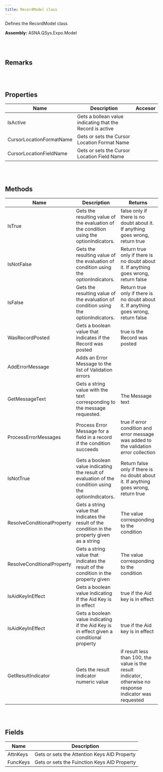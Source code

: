 ```yaml
---
title: RecordModel class
---
```


Defines the RecordModel class

**Assembly:** ASNA.QSys.Expo.Model

<br>
<br>

## Remarks

<br>
<br>

## Properties
| Name | Description | Accesor
| --- | --- | ---
| IsActive | Gets a bollean value indicating that the Record is active | 
| CursorLocationFormatName | Gets or sets the Cursor Location Format Name | 
| CursorLocationFieldName | Gets or sets the Cursor Location Field Name | 

<br>
<br>

## Methods
| Name | Description | Returns
| --- | --- | ---
| IsTrue | Gets the resulting value of the evaluation of the condition using the optionIndicators. | false only if there is no doubt about it. If anything goes wrong, return true
| IsNotFalse | Gets the resulting value of the evaluation of condition using the optionIndicators. | Return true only if there is no doubt about it. If anything goes wrong, return false
| IsFalse | Gets the resulting value of the evaluation of condition using the optionIndicators. | Return true only if there is no doubt about it. If anything goes wrong, return false
| WasRecordPosted | Gets a boolean value that indicates if the Record was posted | true is the Record was posted
| AddErrorMessage | Adds an Error Message to the list of Validation errors | 
| GetMessageText | Gets a string value with the text corresponding to the message requested. | The Message text
| ProcessErrorMessages | Process Error Message for a field in a record if the condition succeeds | true if error condition and error message was added to the validation error collection
| IsNotTrue | Gets a boolean value indicating the result of evaluation of the condition using the optionIndicators. | Return false only if there is no doubt about it. If anything goes wrong, return true
| ResolveConditionalProperty | Gets a string value that indicates the result of the condition in the property given as a string | The value corresponding to the condition
| ResolveConditionalProperty | Gets a string value that indicates the result of the condition in the property given | The value corresponding to the condition
| IsAidKeyInEffect | Gets a boolean value indicating if the Aid Key is in effect | true if the Aid key is in effect
| IsAidKeyInEffect | Gets a boolean value indicating if the Aid Key is in effect given a conditional property | true if the Aid key is in effect
| GetResultIndicator | Gets the result indicator numeric value | if result less than 100, the value is the result indicator, otherwise no response indicator was requested

<br>
<br>

## Fields

| Name | Description
| --- | --- 
| AttnKeys | Gets or sets the Attention Keys AID Property
| FuncKeys | Gets or sets the Fuinction Keys AID Property

<br>
<br>

